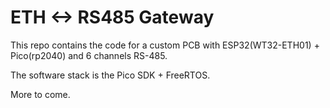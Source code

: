 # ETH <-> RS485 Gateway

This repo contains the code for a custom PCB with ESP32(WT32-ETH01) + Pico(rp2040) and 6 channels RS-485.

The software stack is the Pico SDK + FreeRTOS.

More to come.

